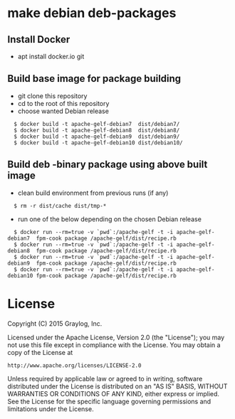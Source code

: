 
# make debian deb-packages

## Install Docker

   * apt install docker.io git

## Build base image for package building

   * git clone this repository
   * cd to the root of this repository
   * choose wanted Debian release

```
  $ docker build -t apache-gelf-debian7  dist/debian7/
  $ docker build -t apache-gelf-debian8  dist/debian8/
  $ docker build -t apache-gelf-debian9  dist/debian9/
  $ docker build -t apache-gelf-debian10 dist/debian10/
```

## Build deb -binary package using above built image

   * clean build environment from previous runs (if any)
```
  $ rm -r dist/cache dist/tmp-*
```

   * run one of the below depending on the chosen Debian release

```
  $ docker run --rm=true -v `pwd`:/apache-gelf -t -i apache-gelf-debian7  fpm-cook package /apache-gelf/dist/recipe.rb
  $ docker run --rm=true -v `pwd`:/apache-gelf -t -i apache-gelf-debian8  fpm-cook package /apache-gelf/dist/recipe.rb
  $ docker run --rm=true -v `pwd`:/apache-gelf -t -i apache-gelf-debian9  fpm-cook package /apache-gelf/dist/recipe.rb
  $ docker run --rm=true -v `pwd`:/apache-gelf -t -i apache-gelf-debian10 fpm-cook package /apache-gelf/dist/recipe.rb
```

# License

Copyright (C) 2015 Graylog, Inc.

Licensed under the Apache License, Version 2.0 (the "License");
you may not use this file except in compliance with the License.
You may obtain a copy of the License at

    http://www.apache.org/licenses/LICENSE-2.0

Unless required by applicable law or agreed to in writing, software
distributed under the License is distributed on an "AS IS" BASIS,
WITHOUT WARRANTIES OR CONDITIONS OF ANY KIND, either express or implied.
See the License for the specific language governing permissions and
limitations under the License.
